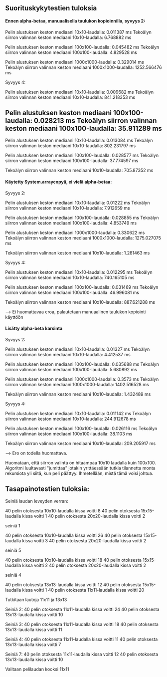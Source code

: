 ## Suorituskykytestien tuloksia

#### Ennen alpha-betaa, manuaalisella taulukon kopioinnilla, syvyys 2:

Pelin alustuksen keston mediaani 10x10-laudalla: 0.011387 ms
Tekoälyn siirron valinnan keston mediaani 10x10-laudalla: 6.768882 ms

Pelin alustuksen keston mediaani 100x100-laudalla: 0.045482 ms
Tekoälyn siirron valinnan keston mediaani 100x100-laudalla: 4.829528 ms

Pelin alustuksen keston mediaani 1000x1000-laudalla: 0.329014 ms
Tekoälyn siirron valinnan keston mediaani 1000x1000-laudalla: 1252.566476 ms

Syvyys 4:

Pelin alustuksen keston mediaani 10x10-laudalla: 0.009682 ms
Tekoälyn siirron valinnan keston mediaani 10x10-laudalla: 841.218353 ms

Pelin alustuksen keston mediaani 100x100-laudalla: 0.028213 ms
Tekoälyn siirron valinnan keston mediaani 100x100-laudalla: 35.911289 ms
--
Pelin alustuksen keston mediaani 10x10-laudalla: 0.013084 ms
Tekoälyn siirron valinnan keston mediaani 10x10-laudalla: 802.231797 ms

Pelin alustuksen keston mediaani 100x100-laudalla: 0.028577 ms
Tekoälyn siirron valinnan keston mediaani 100x100-laudalla: 37.774597 ms

Tekoälyn siirron valinnan keston mediaani 10x10-laudalla: 705.87352 ms

#### Käytetty System.arraycopyä, ei vielä alpha-betaa:

Syvyys 2:

Pelin alustuksen keston mediaani 10x10-laudalla: 0.01222 ms
Tekoälyn siirron valinnan keston mediaani 10x10-laudalla: 7.912659 ms

Pelin alustuksen keston mediaani 100x100-laudalla: 0.028855 ms
Tekoälyn siirron valinnan keston mediaani 100x100-laudalla: 4.853749 ms

Pelin alustuksen keston mediaani 1000x1000-laudalla: 0.330622 ms
Tekoälyn siirron valinnan keston mediaani 1000x1000-laudalla: 1275.027075 ms

Tekoälyn siirron valinnan keston mediaani 10x10-laudalla: 1.281463 ms

Syvyys 4:

Pelin alustuksen keston mediaani 10x10-laudalla: 0.012295 ms
Tekoälyn siirron valinnan keston mediaani 10x10-laudalla: 740.165105 ms

Pelin alustuksen keston mediaani 100x100-laudalla: 0.031469 ms
Tekoälyn siirron valinnan keston mediaani 100x100-laudalla: 46.996081 ms

Tekoälyn siirron valinnan keston mediaani 10x10-laudalla: 887.621288 ms

--> Ei huomattavaa eroa, palautetaan manuaalinen taulukon kopiointi käyttöön

#### Lisätty alpha-beta karsinta

Syvyys 2:

Pelin alustuksen keston mediaani 10x10-laudalla: 0.01327 ms
Tekoälyn siirron valinnan keston mediaani 10x10-laudalla: 4.412537 ms

Pelin alustuksen keston mediaani 100x100-laudalla: 0.035688 ms
Tekoälyn siirron valinnan keston mediaani 100x100-laudalla: 5.680892 ms

Pelin alustuksen keston mediaani 1000x1000-laudalla: 0.3573 ms
Tekoälyn siirron valinnan keston mediaani 1000x1000-laudalla: 1402.516528 ms

Tekoälyn siirron valinnan keston mediaani 10x10-laudalla: 1.432489 ms

Syvyys 4:

Pelin alustuksen keston mediaani 10x10-laudalla: 0.011142 ms
Tekoälyn siirron valinnan keston mediaani 10x10-laudalla: 244.912678 ms

Pelin alustuksen keston mediaani 100x100-laudalla: 0.026116 ms
Tekoälyn siirron valinnan keston mediaani 100x100-laudalla: 38.1103 ms

Tekoälyn siirron valinnan keston mediaani 10x10-laudalla: 209.205917 ms

--> Ero on todella huomattava. 

Huomataan, että siirron valinta on hitaampaa 10x10 laudalla kuin 100x100. Algoritmi luultavasti "jumittaa" jotakin yrittäessään tutkia tilannetta monta rekursiota yli siitä, kun peli päättyy. Ihmetellään, mistä tämä voisi johtua.

## Tasapainotestien tuloksia: 

Seiniä laudan leveyden verran:

40 pelin otoksesta 10x10-laudalla kissa voitti 8
40 pelin otoksesta 15x15-laudalla kissa voitti 1
40 pelin otoksesta 20x20-laudalla kissa voitti 2

seiniä 1

40 pelin otoksesta 10x10-laudalla kissa voitti 26
40 pelin otoksesta 15x15-laudalla kissa voitti 3
40 pelin otoksesta 20x20-laudalla kissa voitti 2

seiniä 5

40 pelin otoksesta 10x10-laudalla kissa voitti 18
40 pelin otoksesta 15x15-laudalla kissa voitti 2
40 pelin otoksesta 20x20-laudalla kissa voitti 2

seiniä 4

40 pelin otoksesta 13x13-laudalla kissa voitti 12
40 pelin otoksesta 15x15-laudalla kissa voitti 1
40 pelin otoksesta 11x11-laudalla kissa voitti 20

Tutkitaan lautoja 11x11 ja 13x13

Seiniä 2:
40 pelin otoksesta 11x11-laudalla kissa voitti 24
40 pelin otoksesta 13x13-laudalla kissa voitti 10

Seiniä 3:
40 pelin otoksesta 11x11-laudalla kissa voitti 18
40 pelin otoksesta 13x13-laudalla kissa voitti 11

Seiniä 4:
40 pelin otoksesta 11x11-laudalla kissa voitti 11
40 pelin otoksesta 13x13-laudalla kissa voitti 7

Seiniä 7:
40 pelin otoksesta 11x11-laudalla kissa voitti 12
40 pelin otoksesta 13x13-laudalla kissa voitti 10


Valitaan pelilaudan kooksi 11x11
